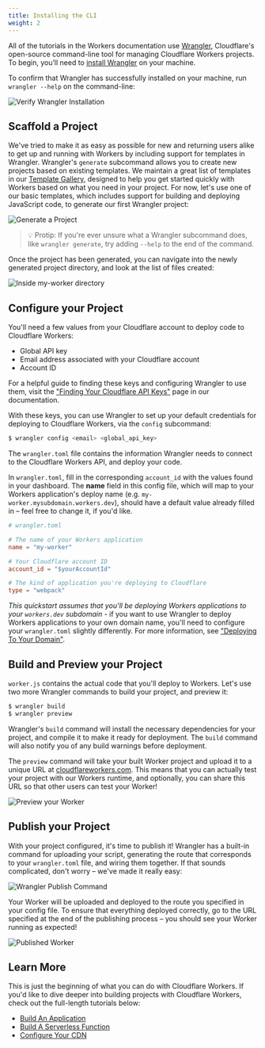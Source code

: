 ```yaml
---
title: Installing the CLI
weight: 2
---
```


All of the tutorials in the Workers documentation use [Wrangler][2], Cloudflare's open-source command-line tool for managing Cloudflare Workers projects. To begin, you’ll need to [install Wrangler](/reference/tooling/wrangler) on your machine.

To confirm that Wrangler has successfully installed on your machine, run `wrangler --help` on the command-line:

![Verify Wrangler Installation](/quickstart/media/verify-wrangler-install.gif)

## Scaffold a Project

We've tried to make it as easy as possible for new and returning users alike to get up and running with Workers by including support for templates in Wrangler. Wrangler's `generate` subcommand allows you to create new projects based on existing templates. We maintain a great list of templates in our [Template Gallery](/templates), designed to help you get started quickly with Workers based on what you need in your project. For now, let's use one of our basic templates, which includes support for building and deploying JavaScript code, to generate our first Wrangler project:

![Generate a Project](/quickstart/media/generate-project.gif)

> 💡 Protip: If you're ever unsure what a Wrangler subcommand does, like `wrangler generate`, try adding `--help` to the end of the command.

Once the project has been generated, you can navigate into the newly generated project directory, and look at the list of files created:

![Inside my-worker directory](/quickstart/media/cd-ls-my-worker.gif)

## Configure your Project

You'll need a few values from your Cloudflare account to deploy code to Cloudflare Workers:

- Global API key
- Email address associated with your Cloudflare account
- Account ID

For a helpful guide to finding these keys and configuring Wrangler to use them, visit the ["Finding Your Cloudflare API Keys"](/reference/write-workers/api-keys) page in our documentation.

With these keys, you can use Wrangler to set up your default credentials for deploying to Cloudflare Workers, via the `config` subcommand:

```sh
$ wrangler config <email> <global_api_key>
```

The `wrangler.toml` file contains the information Wrangler needs to connect to the Cloudflare Workers API, and deploy your code.

In `wrangler.toml`, fill in the corresponding `account_id` with the values found in your dashboard. The **name** field in this config file, which will map to your Workers application's deploy name (e.g. `my-worker.mysubdomain.workers.dev`), should have a default value already filled in – feel free to change it, if you'd like.

```toml
# wrangler.toml

# The name of your Workers application
name = "my-worker"

# Your Cloudflare account ID
account_id = "$yourAccountId"

# The kind of application you're deploying to Cloudflare
type = "webpack"
```

_This quickstart assumes that you'll be deploying Workers applications to your `workers.dev` subdomain_ - if you want to use Wrangler to deploy Workers applications to your own domain name, you'll need to configure your `wrangler.toml` slightly differently. For more information, see ["Deploying To Your Domain"](/quickstart/deploying-to-your-domain).

## Build and Preview your Project

`worker.js` contains the actual code that you'll deploy to Workers. Let's use two more Wrangler commands to build your project, and preview it:

```sh
$ wrangler build
$ wrangler preview
```

Wrangler's `build` command will install the necessary dependencies for your project, and compile it to make it ready for deployment. The `build` command will also notify you of any build warnings before deployment.

The `preview` command will take your built Worker project and upload it to a unique URL at [cloudflareworkers.com](https://cloudflareworkers.com). This means that you can actually test your project with our Workers runtime, and optionally, you can share this URL so that other users can test your Worker!

![Preview your Worker](/quickstart/media/wrangler-preview.png)

## Publish your Project

With your project configured, it's time to publish it! Wrangler has a built-in command for uploading your script, generating the route that corresponds to your `wrangler.toml` file, and wiring them together. If that sounds complicated, don't worry – we've made it really easy:

![Wrangler Publish Command](/quickstart/media/wrangler-publish.gif)

Your Worker will be uploaded and deployed to the route you specified in your config file. To ensure that everything deployed correctly, go to the URL specified at the end of the publishing process – you should see your Worker running as expected!

![Published Worker](/quickstart/media/published.png)

## Learn More

This is just the beginning of what you can do with Cloudflare Workers. If you'd like to dive deeper into building projects with Cloudflare Workers, check out the full-length tutorials below:

- [Build An Application](/tutorials/build-an-application)
- [Build A Serverless Function](/tutorials/build-a-serverless-function)
- [Configure Your CDN](/tutorials/configure-your-cdn)

[2]: https://github.com/cloudflare/wrangler
[3]: TODO

